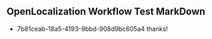 ## OpenLocalization Workflow Test MarkDown
* 7b81ceab-18a5-4193-9bbd-908d9bc605a4 thanks!

<!--HONumber=Jul16_HO3-->


